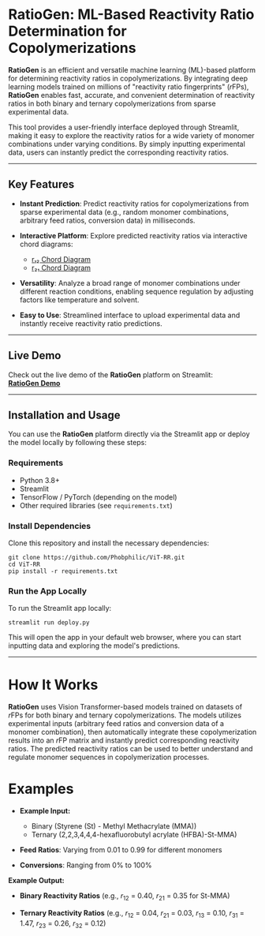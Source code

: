 # RatioGen: ML-Based Reactivity Ratio Determination for Copolymerizations

**RatioGen** is an efficient and versatile machine learning (ML)-based platform for determining reactivity ratios in copolymerizations. By integrating deep learning models trained on millions of "reactivity ratio fingerprints" (*r*FPs), **RatioGen** enables fast, accurate, and convenient determination of reactivity ratios in both binary and ternary copolymerizations from sparse experimental data.

This tool provides a user-friendly interface deployed through Streamlit, making it easy to explore the reactivity ratios for a wide variety of monomer combinations under varying conditions. By simply inputting experimental data, users can instantly predict the corresponding reactivity ratios.

---

## Key Features

- **Instant Prediction**: Predict reactivity ratios for copolymerizations from sparse experimental data (e.g., random monomer combinations, arbitrary feed ratios, conversion data) in milliseconds.

- **Interactive Platform**: Explore predicted reactivity ratios via interactive chord diagrams:
    - [r₁₂ Chord Diagram](https://codepen.io/Phobphilic/full/ZYzbpJV)
    - [r₂₁ Chord Diagram](https://codepen.io/Phobphilic/full/ogvGLgG)

- **Versatility**: Analyze a broad range of monomer combinations under different reaction conditions, enabling sequence regulation by adjusting factors like temperature and solvent.

- **Easy to Use**: Streamlined interface to upload experimental data and instantly receive reactivity ratio predictions.

---

## Live Demo

Check out the live demo of the **RatioGen** platform on Streamlit:  
[**RatioGen Demo**](https://ratiogen.streamlit.app/)

---

## Installation and Usage

You can use the **RatioGen** platform directly via the Streamlit app or deploy the model locally by following these steps:

### Requirements
- Python 3.8+
- Streamlit
- TensorFlow / PyTorch (depending on the model)
- Other required libraries (see `requirements.txt`)

### Install Dependencies

Clone this repository and install the necessary dependencies:

```
git clone https://github.com/Phobphilic/ViT-RR.git
cd ViT-RR
pip install -r requirements.txt
```

### Run the App Locally
To run the Streamlit app locally:
```
streamlit run deploy.py
```
This will open the app in your default web browser, where you can start inputting data and exploring the model's predictions.

---

# How It Works
**RatioGen** uses Vision Transformer-based models trained on datasets of *r*FPs for both binary and ternary copolymerizations. The models utilizes experimental inputs (arbitrary feed ratios and conversion data of a monomer combination), then automatically integrate these copolymerization results into an *r*FP matrix and instantly predict corresponding reactivity ratios. The predicted reactivity ratios can be used to better understand and regulate monomer sequences in copolymerization processes.

# Examples
- **Example Input:**
  - Binary (Styrene (St) - Methyl Methacrylate (MMA))
  - Ternary (2,2,3,4,4,4-hexafluorobutyl acrylate (HFBA)-St-MMA)

- **Feed Ratios**: Varying from 0.01 to 0.99 for different monomers

- **Conversions**: Ranging from 0% to 100%

**Example Output:**
- **Binary Reactivity Ratios** (e.g., *r*<sub>12</sub> = 0.40, *r*<sub>21</sub> = 0.35 for St-MMA)

- **Ternary Reactivity Ratios** (e.g., *r*<sub>12</sub> = 0.04, *r*<sub>21</sub> = 0.03, *r*<sub>13</sub> = 0.10, *r*<sub>31</sub> = 1.47, *r*<sub>23</sub> = 0.26, *r*<sub>32</sub> = 0.12)
